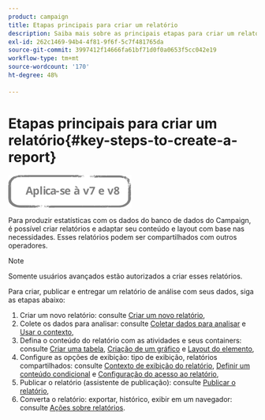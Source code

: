 ```yaml
---
product: campaign
title: Etapas principais para criar um relatório
description: Saiba mais sobre as principais etapas para criar um relatório
exl-id: 262c1469-94b4-4f81-9f6f-5c7f481765da
source-git-commit: 3997412f14666fa61bf71d0f0a0653f5cc042e19
workflow-type: tm+mt
source-wordcount: '170'
ht-degree: 48%

---
```


# Etapas principais para criar um relatório{#key-steps-to-create-a-report}

![](../../assets/common.svg)

Para produzir estatísticas com os dados do banco de dados do Campaign, é possível criar relatórios e adaptar seu conteúdo e layout com base nas necessidades. Esses relatórios podem ser compartilhados com outros operadores.

>[!NOTE]
>
>Somente usuários avançados estão autorizados a criar esses relatórios.

Para criar, publicar e entregar um relatório de análise com seus dados, siga as etapas abaixo:

1. Criar um novo relatório: consulte [Criar um novo relatório](../../reporting/using/creating-a-new-report.md),
1. Colete os dados para analisar: consulte [Coletar dados para analisar](../../reporting/using/collecting-data-to-analyze.md) e [Usar o contexto](../../reporting/using/using-the-context.md),
1. Defina o conteúdo do relatório com as atividades e seus containers: consulte [Criar uma tabela](../../reporting/using/creating-a-table.md), [Criação de um gráfico](../../reporting/using/creating-a-chart.md) e [Layout do elemento](../../reporting/using/element-layout.md),
1. Configure as opções de exibição: tipo de exibição, relatórios compartilhados: consulte [Contexto de exibição do relatório](../../reporting/using/configuring-access-to-the-report.md#report-display-context), [Definir um conteúdo condicional](../../reporting/using/defining-a-conditional-content.md) e [Configuração do acesso ao relatório](../../reporting/using/configuring-access-to-the-report.md),
1. Publicar o relatório (assistente de publicação): consulte [Publicar o relatório](../../reporting/using/configuring-access-to-the-report.md#publishing-the-report),
1. Converta o relatório: exportar, histórico, exibir em um navegador: consulte [Ações sobre relatórios](../../reporting/using/actions-on-reports.md).
